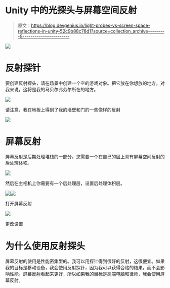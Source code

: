 # Unity 中的光探头与屏幕空间反射

> 原文：<https://blog.devgenius.io/light-probes-vs-screen-space-reflections-in-unity-52c9b88c78d1?source=collection_archive---------5----------------------->

![](img/d9acaf42a985fe49c85eb69d00fd025a.png)

# 反射探针

要创建反射探头，请在场景中创建一个空的游戏对象。把它放在你想放的地方。对我来说，这将是我的马贝尔弗劳尔所在的地方。

![](img/a3c7acc7464809656045093694825856.png)

请注意，我在地板上得到了我的墙壁和门的一些像样的反射

![](img/e36d42429d65a5efed2afbcaff621308.png)

# 屏幕反射

屏幕反射是后期处理堆栈的一部分。您需要一个在自己的层上具有屏幕空间反射的后处理体积。

![](img/12cbbc2a53fe7fba2f4498ab95fc6d2d.png)

然后在主相机上你需要有一个后处理层，设置后处理体积层。

![](img/633dafabc64fcf174b105409d91f7107.png)![](img/707b69d7be8dea89ada32e17fd77fd0c.png)

打开屏幕反射

![](img/35b5f8f200429ba90f071aef72524af2.png)

更改设置

# 为什么使用反射探头

屏幕反射的使用是性能密集型的。我可以用探针得到很好的反射，这很便宜。如果我的目标是移动设备，我会使用反射探针，因为我可以获得合格的结果，而不会影响性能。屏幕反射看起来更好，所以如果我的目标是高端电脑和律师，我会使用屏幕反射。
